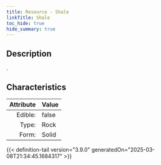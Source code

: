 ```yaml
---
title: Resource - Shale
linkTitle: Shale
toc_hide: true
hide_summary: true
---
```

<!-- This is generated by the MarsSim HelpGenertor, do not edit. -->

## Description
.

## Characteristics

| Attribute      | Value |
|--------:|:------|
|Edible:|false|
|Type:|Rock|
|Form:|Solid|
 



    


{{< definition-tail version="3.9.0" generatedOn="2025-03-08T21:34:45.1684317" >}}


